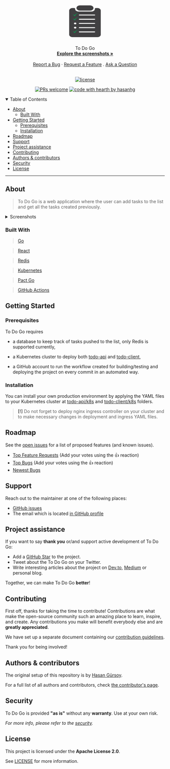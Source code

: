<h1 align="center">
  <a href="https://github.com/hasanhg/todo-go">
    <!-- Please provide path to your logo here -->
    <img src="docs/images/todogo.svg" alt="Logo" width="100" height="100">
  </a>
</h1>

<div align="center">
  To Do Go
  <br />
  <a href="#about"><strong>Explore the screenshots »</strong></a>
  <br />
  <br />
  <a href="https://github.com/hasanhg/todo-go/issues/new?assignees=&labels=bug&template=01_BUG_REPORT.md&title=bug%3A+">Report a Bug</a>
  ·
  <a href="https://github.com/hasanhg/todo-go/issues/new?assignees=&labels=enhancement&template=02_FEATURE_REQUEST.md&title=feat%3A+">Request a Feature</a>
  .
  <a href="https://github.com/hasanhg/todo-go/issues/new?assignees=&labels=question&template=04_SUPPORT_QUESTION.md&title=support%3A+">Ask a Question</a>
</div>

<div align="center">
<br />

[![license](https://img.shields.io/github/license/hasanhg/todo-go.svg?style=flat-square)](LICENSE)

[![PRs welcome](https://img.shields.io/badge/PRs-welcome-ff69b4.svg?style=flat-square)](https://github.com/hasanhg/todo-go/issues?q=is%3Aissue+is%3Aopen+label%3A%22help+wanted%22)
[![code with hearth by hasanhg](https://img.shields.io/badge/%3C%2F%3E%20with%20%E2%99%A5%20by-hasanhg-ff1414.svg?style=flat-square)](https://github.com/hasanhg)

</div>

<details open="open">
<summary>Table of Contents</summary>

- [About](#about)
  - [Built With](#built-with)
- [Getting Started](#getting-started)
  - [Prerequisites](#prerequisites)
  - [Installation](#installation)
- [Roadmap](#roadmap)
- [Support](#support)
- [Project assistance](#project-assistance)
- [Contributing](#contributing)
- [Authors & contributors](#authors--contributors)
- [Security](#security)
- [License](#license)

</details>

---

## About

> To Do Go is a web application where the user can add tasks to the list and
> get all the tasks created previously. 

<details>
<summary>Screenshots</summary>
<br>

|                               To Do List                               |                               Adding a Task                               |
| :-------------------------------------------------------------------: | :--------------------------------------------------------------------: |
| <img src="docs/images/screenshot_list.png" title="Home Page" width="100%"> | <img src="docs/images/screenshot_add.png" title="Login Page" width="100%"> |

</details>

### Built With

> <a href="https://github.com/golang/go">Go</a>

> <a href="https://github.com/facebook/react">React</a>

> <a href="https://github.com/redis/redis">Redis</a>

> <a href="https://github.com/kubernetes/kubernetes">Kubernetes</a>

> <a href="https://github.com/pact-foundation/pact-go">Pact Go</a>

> <a href="https://github.com/actions">GitHub Actions</a>

## Getting Started

### Prerequisites

To Do Go requires 
* a database to keep track of tasks pushed to the list, only Redis is supported currently,

* a Kubernetes cluster to deploy both <a href="https://github.com/hasanhg/todo-go/tree/master/todo-api">todo-api</a> and <a href="https://github.com/hasanhg/todo-go/tree/master/todo-client">todo-client</a>,

* a GitHub account to run the workflow created for building/testing and deploying the project on every commit in an automated way.

### Installation

You can install your own production environment by applying the YAML files to your Kubernetes cluster at <a href="https://github.com/hasanhg/todo-go/tree/master/todo-api/k8s">todo-api/k8s</a> and <a href="https://github.com/hasanhg/todo-go/tree/master/todo-client/k8s">todo-client/k8s</a> folders.

> **[!]** Do not forget to deploy nginx ingress controller on your cluster and to make necessary changes in deployment and ingress YAML files.

## Roadmap

See the [open issues](https://github.com/hasanhg/todo-go/issues) for a list of proposed features (and known issues).

- [Top Feature Requests](https://github.com/hasanhg/todo-go/issues?q=label%3Aenhancement+is%3Aopen+sort%3Areactions-%2B1-desc) (Add your votes using the 👍 reaction)
- [Top Bugs](https://github.com/hasanhg/todo-go/issues?q=is%3Aissue+is%3Aopen+label%3Abug+sort%3Areactions-%2B1-desc) (Add your votes using the 👍 reaction)
- [Newest Bugs](https://github.com/hasanhg/todo-go/issues?q=is%3Aopen+is%3Aissue+label%3Abug)

## Support

Reach out to the maintainer at one of the following places:

- [GitHub issues](https://github.com/hasanhg/todo-go/issues/new?assignees=&labels=question&template=04_SUPPORT_QUESTION.md&title=support%3A+)
- The email which is located [in GitHub profile](https://github.com/hasanhg)

## Project assistance

If you want to say **thank you** or/and support active development of To Do Go:

- Add a [GitHub Star](https://github.com/hasanhg/todo-go) to the project.
- Tweet about the To Do Go on your Twitter.
- Write interesting articles about the project on [Dev.to](https://dev.to/), [Medium](https://medium.com/) or personal blog.

Together, we can make To Do Go **better**!

## Contributing

First off, thanks for taking the time to contribute! Contributions are what make the open-source community such an amazing place to learn, inspire, and create. Any contributions you make will benefit everybody else and are **greatly appreciated**.

We have set up a separate document containing our [contribution guidelines](docs/CONTRIBUTING.md).

Thank you for being involved!

## Authors & contributors

The original setup of this repository is by [Hasan Gürsoy](https://github.com/hasanhg).

For a full list of all authors and contributors, check [the contributor's page](https://github.com/hasanhg/todo-go/contributors).

## Security

To Do Go is provided **"as is"** without any **warranty**. Use at your own risk.

_For more info, please refer to the [security](docs/SECURITY.md)._

## License

This project is licensed under the **Apache License 2.0**.

See [LICENSE](LICENSE) for more information.

